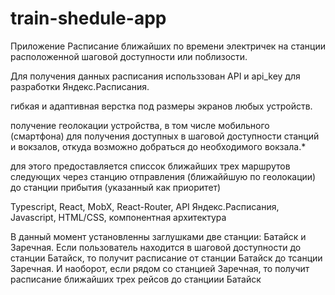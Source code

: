 # train-shedule-app
 
Приложение Расписание ближайших по времени электричек на станции расположенной шаговой  доступности или поблизости.

Для получения данных расписания использзован API и api_key для разработки Яндекс.Расписания.

гибкая и адаптивная верстка под размеры экранов любых устройств.

получение геолокации устройства, в том числе мобильного (смартфона) для получения доступных в шаговой доступности станций и вокзалов, откуда возможно добраться до необходимого вокзала.*

для этого предоставляется списсок ближайших трех маршрутов следующих через станцию отправления (ближаййшую по геолокации) до станции прибытия (указанный как приоритет)

Typescript, React, MobX, React-Router, API Яндекс.Расписания, Javascript, HTML/CSS, компонентная архитектура

В данный момент установленны заглушками две станции: Батайск и Заречная. Если пользователь находится в шаговой доступности до станции Батайск, то получит расписание от станции Батайск до тсанции Заречная. И наоборот, если рядом со станцией Заречная, то получит расписание ближайших трех рейсов до станциии Батайск